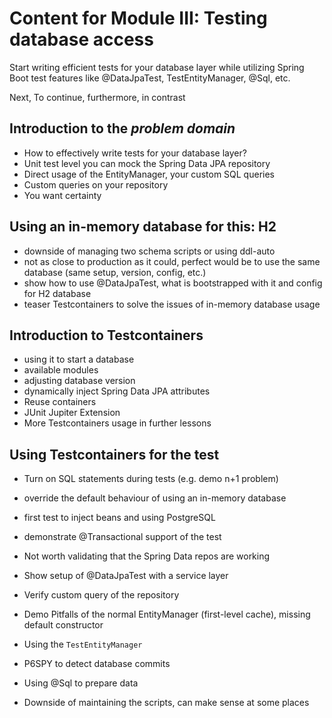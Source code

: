 # Content for Module III: Testing database access

Start writing efficient tests for your database layer while utilizing Spring Boot test features like @DataJpaTest, TestEntityManager, @Sql, etc.

Next, To continue, furthermore, in contrast

## Introduction to the _problem domain_

* How to effectively write tests for your database layer?
* Unit test level you can mock the Spring Data JPA repository
* Direct usage of the EntityManager, your custom SQL queries
* Custom queries on your repository
* You want certainty

## Using an in-memory database for this: H2

* downside of managing two schema scripts or using ddl-auto
* not as close to production as it could, perfect would be to use the same database (same setup, version, config, etc.)
* show how to use @DataJpaTest, what is bootstrapped with it and config for H2 database
* teaser Testcontainers to solve the issues of in-memory database usage

## Introduction to Testcontainers

* using it to start a database
* available modules
* adjusting database version
* dynamically inject Spring Data JPA attributes
* Reuse containers
* JUnit Jupiter Extension
* More Testcontainers usage in further lessons

## Using Testcontainers for the test

* Turn on SQL statements during tests (e.g. demo n+1 problem)
* override the default behaviour of using an in-memory database
* first test to inject beans and using PostgreSQL
* demonstrate @Transactional support of the test
* Not worth validating that the Spring Data repos are working

* Show setup of @DataJpaTest with a service layer
* Verify custom query of the repository
* Demo Pitfalls of the normal EntityManager (first-level cache), missing default constructor
* Using the `TestEntityManager`

* P6SPY to detect database commits
* Using @Sql to prepare data
* Downside of maintaining the scripts, can make sense at some places
